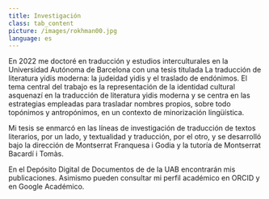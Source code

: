 ```yaml
---
title: Investigación
class: tab_content
picture: /images/rokhman00.jpg
language: es
---
```


En 2022 me doctoré en traducción y estudios interculturales en la Universidad Autónoma de Barcelona con una tesis titulada La traducción de literatura yidis moderna: la judeidad yidis y el traslado de endónimos. El tema central del trabajo es la representación de la identidad cultural asquenazí en la traducción de literatura yidis moderna y se centra en las estrategias empleadas para trasladar nombres propios, sobre todo topónimos y antropónimos, en un contexto de minorización lingüística.

Mi tesis se enmarcó en las líneas de investigación de traducción de textos literarios, por un lado, y textualidad y traducción, por el otro, y se desarrolló bajo la dirección de Montserrat Franquesa i Godia y la tutoría de Montserrat Bacardí i Tomàs.

En el Depósito Digital de Documentos de de la UAB encontrarán mis publicaciones. Asimismo pueden consultar mi perfil académico en ORCID y en Google Académico.